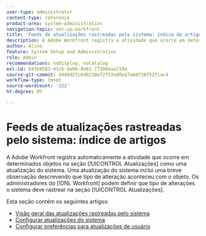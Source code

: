```yaml
---
user-type: administrator
content-type: reference
product-area: system-administration
navigation-topic: set-up-workfront
title: 'Feeds de atualizações rastreadas pelo sistema: índice de artigos'
description: A Adobe Workfront registra a atividade que ocorre em determinados objetos em sua área [!UICONTROL Atualizações]. Uma atualização do sistema inclui uma breve observação descrevendo que tipo de alteração aconteceu com o objeto. [!DNL Workfront] os administradores podem definir que tipo de alterações o sistema deve rastrear na seção [!UICONTROL Atualizações].
author: Alina
feature: System Setup and Administration
role: Admin
recommendations: noDisplay, noCatalog
exl-id: b43b8583-41cb-4a96-8e61-77208eaa219a
source-git-commit: 4448d2fc6d0230ef2f53ad0ea7ae0f10f52fcac4
workflow-type: tm+mt
source-wordcount: '122'
ht-degree: 0%

---
```


# Feeds de atualizações rastreadas pelo sistema: índice de artigos

<!--Audited: April, 2024-->

A Adobe Workfront registra automaticamente a atividade que ocorre em determinados objetos na seção [!UICONTROL Atualizações] como uma atualização do sistema. Uma atualização do sistema inclui uma breve observação descrevendo que tipo de alteração aconteceu com o objeto. Os administradores do [!DNL Workfront] podem definir que tipo de alterações o sistema deve rastrear na seção [!UICONTROL Atualizações].

Esta seção contém os seguintes artigos:

* [Visão geral das atualizações rastreadas pelo sistema](../../../administration-and-setup/set-up-workfront/system-tracked-update-feeds/system-tracked-update-feeds.md)
* [Configurar atualizações do sistema](../../../administration-and-setup/set-up-workfront/system-tracked-update-feeds/configure-system-updates.md)
* [Configurar preferências para atualizações de usuário](../../../administration-and-setup/set-up-workfront/system-tracked-update-feeds/configure-preferences-user-updates.md)
